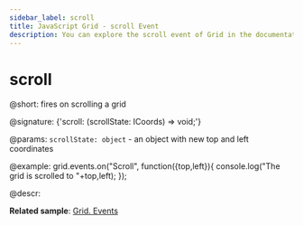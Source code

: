 ```yaml
---
sidebar_label: scroll
title: JavaScript Grid - scroll Event 
description: You can explore the scroll event of Grid in the documentation of the DHTMLX JavaScript UI library. Browse developer guides and API reference, try out code examples and live demos, and download a free 30-day evaluation version of DHTMLX Suite 7.
---
```


# scroll

@short: fires on scrolling a grid

@signature: {'scroll: (scrollState: ICoords) => void;'}

@params:
`scrollState: object` - an object with new top and left coordinates

@example:
grid.events.on("Scroll", function({top,left}){
    console.log("The grid is scrolled to "+top,left);
});

@descr:

**Related sample**: [Grid. Events](https://snippet.dhtmlx.com/9zeyp4ds)
